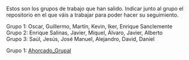     
Estos son los grupos de trabajo que han salido. Indicar junto al grupo el repositorio en el que váis a trabajar para poder hacer su seguimiento. 

Grupo 1: Oscar, Guillermo, Martín, Kevin, Iker, Enrique Sanclemente  
Grupo 2: Enrique  Salinas, Javier, Miquel, Álvaro, Javier, Alberto  
Grupo 3: Saúl, Jesús, José Manuel, Alejandro, David, Daniel  
  
Grupo 1: [Ahorcado_Grupal](https://github.com/grupo1ed/Ahorcado_Grupal)
